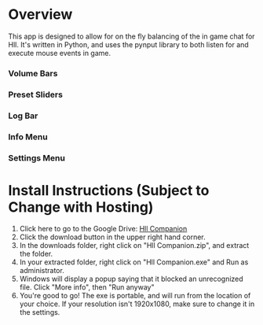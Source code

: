 
# Overview

This app is designed to allow for on the fly balancing of the in game chat for Hll. It's written in Python, and uses the pynput library to both listen for and execute mouse events in game.  

### Volume Bars

### Preset Sliders  

### Log Bar


### Info Menu

### Settings Menu


# Install Instructions (Subject to Change with Hosting)

1. Click here to go to the Google Drive: [Hll Companion](https://drive.google.com/file/d/1biZRhVYarWC0FqG2UjF2KotvagzNusrM/view?usp=sharing)  
2. Click the download button in the upper right hand corner.  
3. In the downloads folder, right click on "Hll Companion.zip", and extract the folder.  
4. In your extracted folder, right click on "Hll Companion.exe" and Run as administrator.
5. Windows will display a popup saying that it blocked an unrecognized file. Click "More info", then "Run anyway"  
6. You're good to go! The exe is portable, and will run from the location of your choice. If your resolution isn't 1920x1080, make sure to change it in the settings.  

